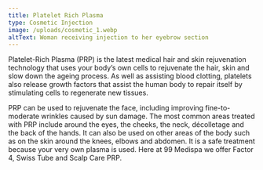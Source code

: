 ```yaml
---
title: Platelet Rich Plasma
type: Cosmetic Injection
image: /uploads/cosmetic_1.webp
altText: Woman receiving injection to her eyebrow section
---
```

Platelet-Rich Plasma (PRP) is the latest medical hair and skin rejuvenation technology that uses your body’s own cells to rejuvenate the hair, skin and slow down the ageing process. As well as assisting blood clotting, platelets also release growth factors that assist the human body to repair itself by stimulating cells to regenerate new tissues.

PRP can be used to rejuvenate the face, including improving fine-to-moderate wrinkles caused by sun damage. The most common areas treated with PRP include around the eyes, the cheeks, the neck, décolletage and the back of the hands. It can also be used on other areas of the body such as on the skin around the knees, elbows and abdomen. It is a safe treatment because your very own plasma is used. Here at 99 Medispa we offer Factor 4, Swiss Tube and Scalp Care PRP.